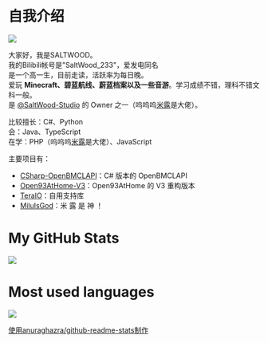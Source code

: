 # 自我介绍

![](https://api.xecades.xyz/api?email=saltwood2333%40gmail.com&github=SALTWOOD&bilibili=SALTWOOD&img=1)

大家好，我是SALTWOOD。   
我的Bilibili帐号是"SaltWood_233"，爱发电同名   
是一个高一生，目前走读，活跃率为每日晚。   
爱玩 **Minecraft、碧蓝航线、蔚蓝档案以及一些音游**。学习成绩不错，理科不错文科一般。   
是 [@SaltWood-Studio](https://github.com/SaltWood-Studio) 的 Owner 之一（呜呜呜[米露](https://github.com/Mxmilu666)是大佬）。   

比较擅长：C#、Python   
会：Java、TypeScript   
在学：PHP（呜呜呜[米露](https://github.com/Mxmilu666)是大佬）、JavaScript   

主要项目有：
- [CSharp-OpenBMCLAPI](https://github.com/SaltWood-Studio/CSharp-OpenBMCLAPI)：C# 版本的 OpenBMCLAPI
- [Open93AtHome-V3](https://github.com/SaltWood-Studio/Open93AtHome-V3)：Open93AtHome 的 V3 重构版本
- [TeraIO](https://github.com/SaltWood-Studio/TeraIO)：自用支持库
- [MiluIsGod](https://github.com/SALTWOOD/MiluIsGod)：米  露  是  神  ！

# My GitHub Stats

<a href="https://github.com/anuraghazra/github-readme-stats">
  <img align="center" src="https://github-readme-stats.vercel.app/api?username=SALTWOOD&show_icons=true&theme=radical&include_all_commits=true" />
</a>

# Most used languages

<a href="https://github.com/anuraghazra/github-readme-stats">
  <img align="center" src="https://github-readme-stats.vercel.app/api/top-langs/?username=SALTWOOD&theme=radical&layout=compact" />
</a>

[使用anuraghazra/github-readme-stats制作](https://github.com/anuraghazra/github-readme-stats)

